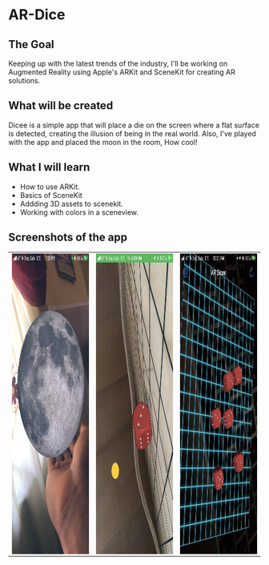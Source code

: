 # AR-Dice

## The Goal

Keeping up with the latest trends of the industry, I'll be working on Augmented Reality using Apple's ARKit and SceneKit for creating AR solutions.

## What will be created

Dicee is a simple app that will place a die on the screen where a flat surface is detected, creating the illusion of being in the real world. Also, I've played with the app and placed the moon in the room, How cool! 

## What I will learn

* How to use ARKit.
* Basics of SceneKit
* Addding 3D assets to scenekit.
* Working with colors in a sceneview.


## Screenshots of the app
<table>
 <tr>
  <td>
   <img align="left" alt="IMG" src="https://raw.githubusercontent.com/BashirYesufu/AR-Dice/main/Documentation/image 1.jpg" width="400" height="600" />
  </td>
  <td>
    <img align="center" alt="IMG" src="https://raw.githubusercontent.com/BashirYesufu/AR-Dice/main/Documentation/image 2.jpg" width="400" height="600" />
  </td>
   <td>
    <img align="right" alt="IMG" src="https://raw.githubusercontent.com/BashirYesufu/AR-Dice/main/Documentation/image 3.jpg" width="400" height="600" />
  </td>
 </tr>
</table>
